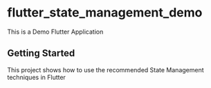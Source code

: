 # flutter_state_management_demo

This is a Demo Flutter Application

## Getting Started

This project shows how to use the recommended State Management techniques in Flutter
